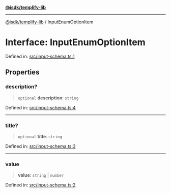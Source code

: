 [**@isdk/templify-lib**](../README.md)

***

[@isdk/templify-lib](../globals.md) / InputEnumOptionItem

# Interface: InputEnumOptionItem

Defined in: [src/input-schema.ts:1](https://github.com/isdk/templify-lib.js/blob/9c9e6fab88a3640338a82dfbafe2fc64c5e07a38/src/input-schema.ts#L1)

## Properties

### description?

> `optional` **description**: `string`

Defined in: [src/input-schema.ts:4](https://github.com/isdk/templify-lib.js/blob/9c9e6fab88a3640338a82dfbafe2fc64c5e07a38/src/input-schema.ts#L4)

***

### title?

> `optional` **title**: `string`

Defined in: [src/input-schema.ts:3](https://github.com/isdk/templify-lib.js/blob/9c9e6fab88a3640338a82dfbafe2fc64c5e07a38/src/input-schema.ts#L3)

***

### value

> **value**: `string` \| `number`

Defined in: [src/input-schema.ts:2](https://github.com/isdk/templify-lib.js/blob/9c9e6fab88a3640338a82dfbafe2fc64c5e07a38/src/input-schema.ts#L2)
